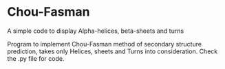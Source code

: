 # Chou-Fasman
A simple code to display Alpha-helices, beta-sheets and turns

Program to implement Chou-Fasman method of secondary structure prediction, takes only Helices, sheets and Turns into consideration.
Check the .py file for code.


